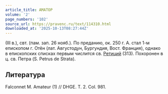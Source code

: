 ```yaml
---
article_title: АМАТОР
volume: '2'
page_numbers: '102'
source_url: https://pravenc.ru/text/114310.html
downloaded_at: '2025-10-13T08:27:44Z'
---
```


(III в.), свт. (пам. зап. 26 нояб.). По преданию, ок. 250 г. А. стал 1-м епископом г. Отён (лат. Aвгустодун, Бургундия, Вост. Франция), однако в епископских списках первым числится св. [Ретиций](https://pravenc.ru/text/Ретиций.html) (313). Похоронен в ц. св. Петра (S. Petrus de Strata).

## Литература

Falconnet M. Amateur (1) // DHGE. T. 2. Col. 981.
